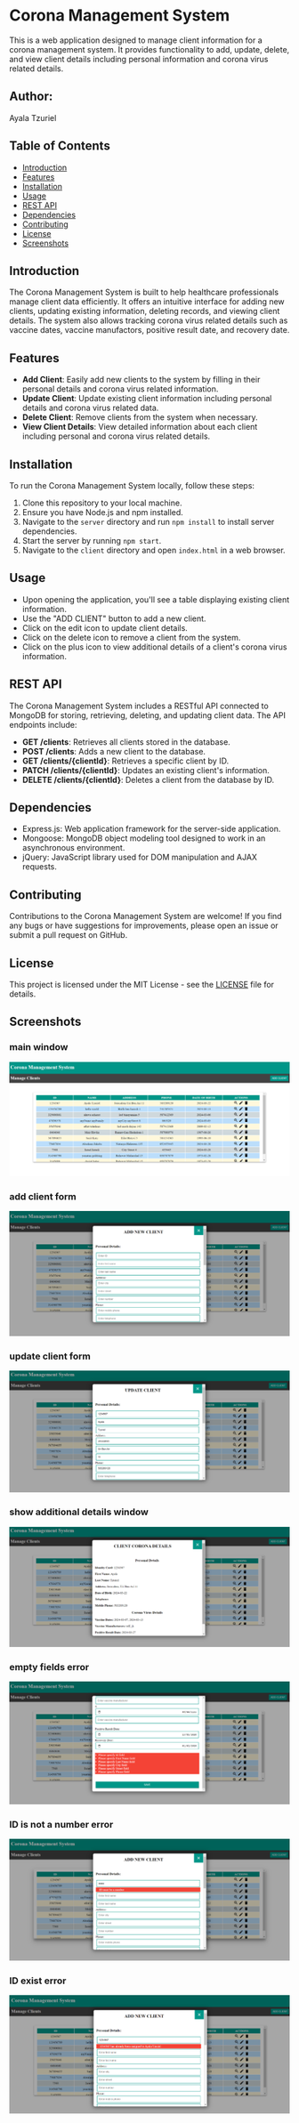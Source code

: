 # Corona Management System

This is a web application designed to manage client information for a corona management system. It provides functionality to add, update, delete, and view client details including personal information and corona virus related details.

## Author:

Ayala Tzuriel

## Table of Contents

- [Introduction](#introduction)
- [Features](#features)
- [Installation](#installation)
- [Usage](#usage)
- [REST API](#rest-api)
- [Dependencies](#dependencies)
- [Contributing](#contributing)
- [License](#license)
- [Screenshots](#screenshots)

## Introduction

The Corona Management System is built to help healthcare professionals manage client data efficiently. It offers an intuitive interface for adding new clients, updating existing information, deleting records, and viewing client details. The system also allows tracking corona virus related details such as vaccine dates, vaccine manufactors, positive result date, and recovery date.

## Features

- **Add Client**: Easily add new clients to the system by filling in their personal details and corona virus related information.
- **Update Client**: Update existing client information including personal details and corona virus related data.
- **Delete Client**: Remove clients from the system when necessary.
- **View Client Details**: View detailed information about each client including personal and corona virus related details.

## Installation

To run the Corona Management System locally, follow these steps:

1. Clone this repository to your local machine.
2. Ensure you have Node.js and npm installed.
3. Navigate to the `server` directory and run `npm install` to install server dependencies.
4. Start the server by running `npm start`.
5. Navigate to the `client` directory and open `index.html` in a web browser.

## Usage

- Upon opening the application, you'll see a table displaying existing client information.
- Use the "ADD CLIENT" button to add a new client.
- Click on the edit icon to update client details.
- Click on the delete icon to remove a client from the system.
- Click on the plus icon to view additional details of a client's corona virus information.

## REST API

The Corona Management System includes a RESTful API connected to MongoDB for storing, retrieving, deleting, and updating client data. The API endpoints include:

- **GET /clients**: Retrieves all clients stored in the database.
- **POST /clients**: Adds a new client to the database.
- **GET /clients/{clientId}**: Retrieves a specific client by ID.
- **PATCH /clients/{clientId}**: Updates an existing client's information.
- **DELETE /clients/{clientId}**: Deletes a client from the database by ID.

## Dependencies

- Express.js: Web application framework for the server-side application.
- Mongoose: MongoDB object modeling tool designed to work in an asynchronous environment.
- jQuery: JavaScript library used for DOM manipulation and AJAX requests.

## Contributing

Contributions to the Corona Management System are welcome! If you find any bugs or have suggestions for improvements, please open an issue or submit a pull request on GitHub.

## License

This project is licensed under the MIT License - see the [LICENSE](LICENSE) file for details.


## Screenshots

### main window
![main window](./screenshots/main_window.png)

### add client form
![add form](./screenshots/addForm.png)

### update client form
![update form](./screenshots/updateForm.png)

### show additional details window
![additional details window](./screenshots/additionalDetails.png)

### empty fields error
![fields error](./screenshots/fieldsErrors.png)

### ID is not a number error
![id error 1](./screenshots/idError1.png)

### ID exist error
![id error 2](./screenshots/idError2.png)
